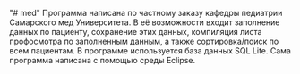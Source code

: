 "# med" 
Программа написана по частному заказу кафедры педиатрии Самарского мед Университета.
В её возможности входит заполнение данных по пациенту, сохранение этих данных, компиляция листа профосмотра по заполненным данным, а также сортировка/поиск по всем пациентам. В программе используется база данных SQL Lite. Сама программа написана с помощью среды Eclipse.
